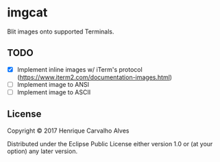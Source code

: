 # imgcat

Blit images onto supported Terminals.

## TODO

- [x] Implement inline images w/ iTerm's protocol (https://www.iterm2.com/documentation-images.html)
- [ ] Implement image to ANSI
- [ ] Implement image to ASCII

## License

Copyright © 2017 Henrique Carvalho Alves

Distributed under the Eclipse Public License either version 1.0 or (at
your option) any later version.